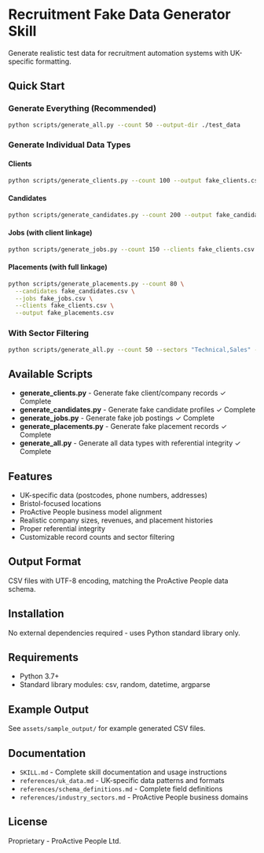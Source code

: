 # Recruitment Fake Data Generator Skill

Generate realistic test data for recruitment automation systems with UK-specific formatting.

## Quick Start

### Generate Everything (Recommended)
```bash
python scripts/generate_all.py --count 50 --output-dir ./test_data
```

### Generate Individual Data Types

#### Clients
```bash
python scripts/generate_clients.py --count 100 --output fake_clients.csv
```

#### Candidates
```bash
python scripts/generate_candidates.py --count 200 --output fake_candidates.csv
```

#### Jobs (with client linkage)
```bash
python scripts/generate_jobs.py --count 150 --clients fake_clients.csv --output fake_jobs.csv
```

#### Placements (with full linkage)
```bash
python scripts/generate_placements.py --count 80 \
  --candidates fake_candidates.csv \
  --jobs fake_jobs.csv \
  --clients fake_clients.csv \
  --output fake_placements.csv
```

### With Sector Filtering
```bash
python scripts/generate_all.py --count 50 --sectors "Technical,Sales" --output-dir ./tech_sales_data
```

## Available Scripts

- **generate_clients.py** - Generate fake client/company records ✓ Complete
- **generate_candidates.py** - Generate fake candidate profiles ✓ Complete
- **generate_jobs.py** - Generate fake job postings ✓ Complete
- **generate_placements.py** - Generate fake placement records ✓ Complete
- **generate_all.py** - Generate all data types with referential integrity ✓ Complete

## Features

- UK-specific data (postcodes, phone numbers, addresses)
- Bristol-focused locations
- ProActive People business model alignment
- Realistic company sizes, revenues, and placement histories
- Proper referential integrity
- Customizable record counts and sector filtering

## Output Format

CSV files with UTF-8 encoding, matching the ProActive People data schema.

## Installation

No external dependencies required - uses Python standard library only.

## Requirements

- Python 3.7+
- Standard library modules: csv, random, datetime, argparse

## Example Output

See `assets/sample_output/` for example generated CSV files.

## Documentation

- `SKILL.md` - Complete skill documentation and usage instructions
- `references/uk_data.md` - UK-specific data patterns and formats
- `references/schema_definitions.md` - Complete field definitions
- `references/industry_sectors.md` - ProActive People business domains

## License

Proprietary - ProActive People Ltd.
